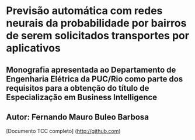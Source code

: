 # **Previsão automática com redes neurais da probabilidade por bairros de serem solicitados transportes por aplicativos**

## Monografia apresentada ao Departamento de Engenharia Elétrica da PUC/Rio como parte dos requisitos para a obtenção do título de Especialização em Business Intelligence

## Autor: Fernando Mauro **Buleo** Barbosa

[Documento TCC completo] (http://github.com)

